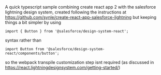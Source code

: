 A quick typescript sample combining create react app 2 with the salesforce lightning design system, created following the instructions at https://github.com/synle/create-react-app-salesforce-lightning but keeping things a bit simpler by using

```
import { Button } from '@salesforce/design-system-react';
```

syntax rather than

```
import Button from '@salesforce/design-system-react/components/button';
```

so the webpack transpile customization step isnt required (as discussed in https://react.lightningdesignsystem.com/getting-started/)